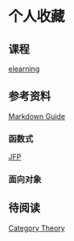 # 个⼈收藏
## 课程
[elearning](https://elearning.fudan.edu.cn/courses)
## 参考资料
[Markdown Guide](https://www.markdownguide.org)
### 函数式
[JFP](https://www.cambridge.org/core/journals/journal-of-functional-programming)
### ⾯向对象
## 待阅读
[Category Theory](http://www.appliedcategorytheory.org/what-is-applied-category-theory/)